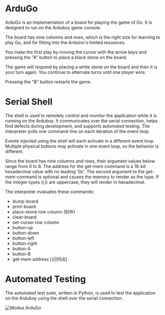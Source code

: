 # ArduGo

ArduGo is an implementation of a board for playing the game of Go. It is designed to run on the Arduboy game console.

The board has nine columns and rows, which is the right size for learning to play Go, and for fitting into the Arduino's limited resources.

You make the first play by moving the cursor with the arrow keys and pressing the "A"  button to place a black stone on the board.

The game will respond by placing a white stone on the board and then it is your turn again. You continue to alternate turns until one player wins.

Pressing the "B" button restarts the game.

# Serial Shell

The shell is used to remotely control and monitor the application while it is running on the Arduboy. It communicates over the serial connection, helps find defects during development, and supports automated testing. The interpreter polls one command-line on each iteration of the event loop.  

Events injected using the shell will each activate in a different event loop. Multiple physical buttons may activate in one event loop, so the behavior is different.

Since the board has nine columns and rows, their argument values below range from 0 to 8. The address for the get-mem command is a 16-bit hexadecimal value with no leading '0x'. The second argument to the get-mem command is optional and causes the memory to render as the type. If the integer types (i,l) are uppercase, they will render in hexadecimal.

The interpreter evaluates these commands:

* dump-board
* print-board
* place-stone row column (B|W)
* clear-board
* set-cursor row column
* button-up
* button-down
* button-left
* button-right
* button-A
* button-B
* get-mem address [(i|l|f|d)]

# Automated Testing

The automated test suite, written in Python, is used to test the application on the Arduboy using the shell over the serial connection. 

![Modus ArduGo](https://raw.githubusercontent.com/ModusCreateOrg/go-arduboy-game/master/images/web/ModusCreat-ArduGo-1-MODUS-article-featured.jpg "Modus ArduGo")





